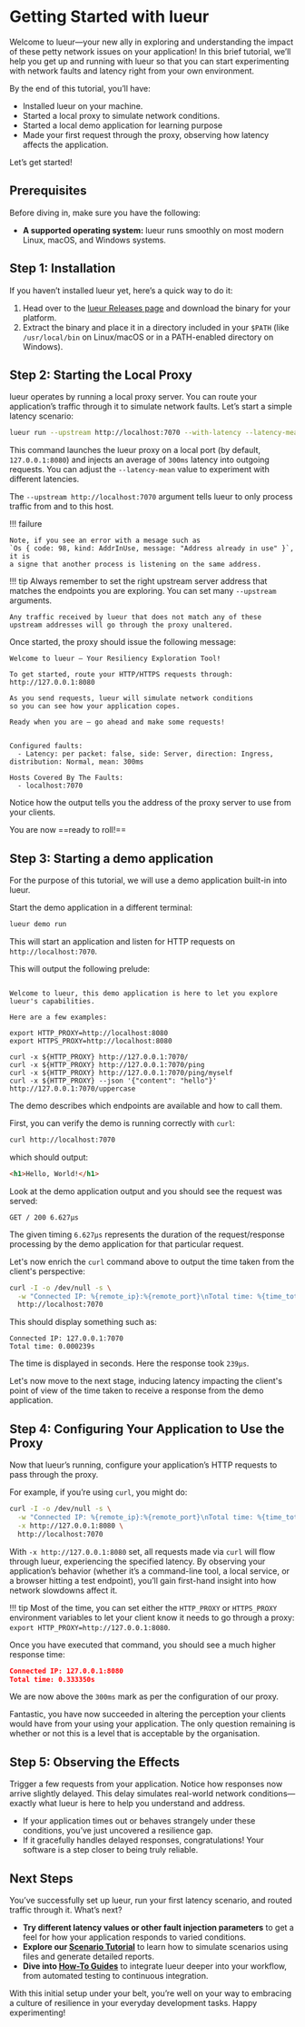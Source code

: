 # Getting Started with lueur

Welcome to lueur—your new ally in exploring and understanding the impact of
these petty network issues on your application!
In this brief tutorial, we’ll help you get up and running with lueur so that you
can start experimenting with network faults and latency right from your own
environment.

By the end of this tutorial, you’ll have:

- Installed lueur on your machine.
- Started a local proxy to simulate network conditions.
- Started a local demo application for learning purpose
- Made your first request through the proxy, observing how latency affects the
  application.

Let’s get started!

## Prerequisites

Before diving in, make sure you have the following:

- **A supported operating system:** lueur runs smoothly on most modern Linux,
  macOS, and Windows systems.

## Step 1: Installation

If you haven’t installed lueur yet, here’s a quick way to do it:

1. Head over to the [lueur Releases page](https://github.com/lueurdev/lueur/releases)
   and download the binary for your platform.  
2. Extract the binary and place it in a directory included in your `$PATH`
   (like `/usr/local/bin` on Linux/macOS or in a PATH-enabled directory on
   Windows).

## Step 2: Starting the Local Proxy

lueur operates by running a local proxy server. You can route your application’s
traffic through it to simulate network faults. Let’s start a simple latency
scenario:

```bash
lueur run --upstream http://localhost:7070 --with-latency --latency-mean 300
```

This command launches the lueur proxy on a local port
(by default, `127.0.0.1:8080`) and injects an average of `300ms` latency into
outgoing requests. You can adjust the `--latency-mean` value to experiment with
different latencies.

The `--upstream http://localhost:7070` argument tells lueur to only process
traffic from and to this host.

!!! failure

    Note, if you see an error with a mesage such as
    `Os { code: 98, kind: AddrInUse, message: "Address already in use" }`, it is
    a signe that another process is listening on the same address.

!!! tip
    Always remember to set the right upstream server address that matches the
    endpoints you are exploring. You can set many `--upstream` arguments.

    Any traffic received by lueur that does not match any of these
    upstream addresses will go through the proxy unaltered.

Once started, the proxy should issue the following message:

```text
Welcome to lueur — Your Resiliency Exploration Tool!

To get started, route your HTTP/HTTPS requests through:
http://127.0.0.1:8080

As you send requests, lueur will simulate network conditions
so you can see how your application copes.

Ready when you are — go ahead and make some requests!
    

Configured faults:
  - Latency: per packet: false, side: Server, direction: Ingress, distribution: Normal, mean: 300ms

Hosts Covered By The Faults:
  - localhost:7070
```

Notice how the output tells you the address of the proxy server to use from
your clients.

You are now ==ready to roll!==

## Step 3: Starting a demo application

For the purpose of this tutorial, we will use a demo application built-in
into lueur.

Start the demo application in a different terminal:

```bash
lueur demo run
```

This will start an application and listen for HTTP requests on
`http://localhost:7070`.

This will output the following prelude:

```text

Welcome to lueur, this demo application is here to let you explore lueur's capabilities.

Here are a few examples:

export HTTP_PROXY=http://localhost:8080
export HTTPS_PROXY=http://localhost:8080

curl -x ${HTTP_PROXY} http://127.0.0.1:7070/
curl -x ${HTTP_PROXY} http://127.0.0.1:7070/ping
curl -x ${HTTP_PROXY} http://127.0.0.1:7070/ping/myself
curl -x ${HTTP_PROXY} --json '{"content": "hello"}' http://127.0.0.1:7070/uppercase
```

The demo describes which endpoints are available and how to call them.

First, you can verify the demo is running correctly with `curl`:

```bash
curl http://localhost:7070
```

which should output:

```html
<h1>Hello, World!</h1>
```

Look at the demo application output and you should see the request was served:

```
GET / 200 6.627µs
```

The given timing `6.627µs` represents the duration of the request/response
processing by the demo application for that particular request.

Let's now enrich the `curl` command above to output the time taken from the
client's perspective:

```bash hl_lines="2"
curl -I -o /dev/null -s \
  -w "Connected IP: %{remote_ip}:%{remote_port}\nTotal time: %{time_total}s\n" \
  http://localhost:7070
```

This should display something such as:

```text
Connected IP: 127.0.0.1:7070
Total time: 0.000239s
```

The time is displayed in seconds. Here the response took `239µs`.

Let's now move to the next stage, inducing latency impacting the client's
point of view of the time taken to receive a response from the demo application.

## Step 4: Configuring Your Application to Use the Proxy

Now that lueur’s running, configure your application’s HTTP requests to pass
through the proxy.

For example, if you’re using `curl`, you might do:

```bash hl_lines="3"
curl -I -o /dev/null -s \
  -w "Connected IP: %{remote_ip}:%{remote_port}\nTotal time: %{time_total}s\n" \
  -x http://127.0.0.1:8080 \
  http://localhost:7070
```

With `-x http://127.0.0.1:8080` set, all requests made via `curl` will flow
through lueur, experiencing the specified latency. By observing your
application’s behavior (whether it’s a command-line tool, a local service, or
a browser hitting a test endpoint), you’ll gain first-hand insight into how
network slowdowns affect it.

!!! tip
    Most of the time, you can set either the `HTTP_PROXY` or `HTTPS_PROXY`
    environment variables to let your client know it needs to go through
    a proxy: `export HTTP_PROXY=http://127.0.0.1:8080`.

Once you have executed that command, you should see a much higher response
time:

```json
Connected IP: 127.0.0.1:8080
Total time: 0.333350s
```

We are now above the `300ms` mark as per the configuration of our proxy.

Fantastic, you have now succeeded in altering the perception
your clients would have from your using your application. The only question
remaining is whether or not this is a level that is acceptable by the
organisation.

## Step 5: Observing the Effects

Trigger a few requests from your application. Notice how responses now arrive
slightly delayed. This delay simulates real-world network conditions—exactly
what lueur is here to help you understand and address.

- If your application times out or behaves strangely under these conditions,
  you’ve just uncovered a resilience gap.
- If it gracefully handles delayed responses, congratulations! Your software
  is a step closer to being truly reliable.

## Next Steps

You’ve successfully set up lueur, run your first latency scenario, and routed
traffic through it. What’s next?

- **Try different latency values or other fault injection parameters** to get
  a feel for how your application responds to varied conditions.
- **Explore our [Scenario Tutorial](./real-impact-use-case.md)** to learn how to
  simulate scenarios using files and generate detailed reports.
- **Dive into [How-To Guides](../../how-to/)** to integrate lueur deeper into
  your workflow, from automated testing to continuous integration.

With this initial setup under your belt, you’re well on your way to embracing
a culture of resilience in your everyday development tasks. Happy experimenting!
